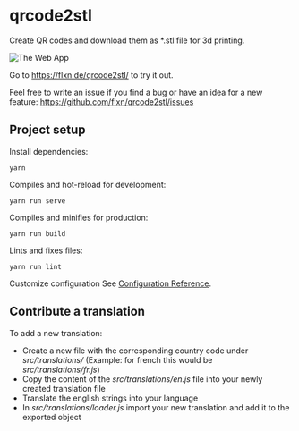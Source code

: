 # qrcode2stl

Create QR codes and download them as \*.stl file for 3d printing.

![The Web App](https://flxn.de/images/qrcode2stl_screenshot.png)

Go to https://flxn.de/qrcode2stl/ to try it out.

Feel free to write an issue if you find a bug or have an idea for a new feature: https://github.com/flxn/qrcode2stl/issues

## Project setup
Install dependencies:
```
yarn
```

Compiles and hot-reload for development:
```
yarn run serve
```

Compiles and minifies for production:
```
yarn run build
```

Lints and fixes files:
```
yarn run lint
```

Customize configuration
See [Configuration Reference](https://cli.vuejs.org/config/).

## Contribute a translation
To add a new translation:
- Create a new file with the corresponding country code under *src/translations/*
  (Example: for french this would be *src/translations/fr.js*)
- Copy the content of the *src/translations/en.js* file into your newly created translation file
- Translate the english strings into your language
- In *src/translations/loader.js* import your new translation and add it to the exported object
